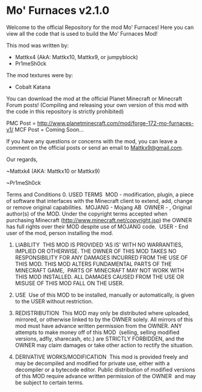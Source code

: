 Mo' Furnaces v2.1.0
===================

Welcome to the official Repository for the mod Mo' Furnaces! Here you can
view all the code that is used to build the Mo' Furnaces Mod!

This mod was written by:

- Mattkx4 (AkA: Mattkx10, Mattkx9, or jumpyblock)
- Pr1meSh0ck

The mod textures were by:

- Cobalt Katana


You can download the mod at the official Planet Minecraft or Minecraft Forum
posts! (Compiling and releasing your own version of this mod with the code in
this repository is strictly prohibited)

PMC Post = http://www.planetminecraft.com/mod/forge-172-mo-furnaces-v1/
MCF Post = Coming Soon...

If you have any questions or concerns with the mod, you can leave a comment on
the official posts or send an email to Mattkx9@gmail.com.

Our regards,


~Mattxk4 (AKA: Mattkx10 or Mattkx9)

~Pr1meSh0ck







Terms and Conditions
0. USED TERMS 
MOD - modification, plugin, a piece of software that interfaces with the Minecraft client to extend, add, change or remove original capabilities. 
MOJANG - Mojang AB 
OWNER - , Original author(s) of the MOD. Under the copyright terms accepted when purchasing Minecraft (http://www.minecraft.net/copyright.jsp) the OWNER has full rights over their MOD despite use of MOJANG code. 
USER - End user of the mod, person installing the mod. 

1. LIABILITY 
THIS MOD IS PROVIDED 'AS IS' WITH NO WARRANTIES, IMPLIED OR OTHERWISE. THE OWNER OF THIS MOD TAKES NO RESPONSIBILITY FOR ANY DAMAGES INCURRED FROM THE USE OF THIS MOD. THIS MOD ALTERS FUNDAMENTAL PARTS OF THE MINECRAFT GAME, 
PARTS OF MINECRAFT MAY NOT WORK WITH THIS MOD INSTALLED. ALL DAMAGES CAUSED FROM THE USE OR MISUSE OF THIS MOD FALL ON THE USER. 

2. USE 
Use of this MOD to be installed, manually or automatically, is given to the USER without restriction. 

3. REDISTRIBUTION 
This MOD may only be distributed where uploaded, mirrored, or otherwise linked to by the OWNER solely. All mirrors of this mod must have advance written permission from the OWNER. ANY attempts to make money off of this MOD 
(selling, selling modified versions, adfly, sharecash, etc.) are STRICTLY FORBIDDEN, and the OWNER may claim damages or take other action to rectify the situation. 

4. DERIVATIVE WORKS/MODIFICATION 
This mod is provided freely and may be decompiled and modified for private use, either with a decompiler or a bytecode editor. Public distribution of modified versions of this MOD require advance written permission of the OWNER 
and may be subject to certain terms.